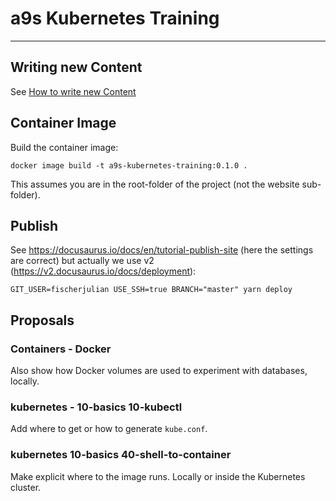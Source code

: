 # a9s Kubernetes Training

---

## Writing new Content

See [How to write new Content](website/README.md)

## Container Image

Build the container image:

    docker image build -t a9s-kubernetes-training:0.1.0 .

This assumes you are in the root-folder of the project (not the website sub-folder).

## Publish

See https://docusaurus.io/docs/en/tutorial-publish-site (here the settings are correct) but actually we use v2 (https://v2.docusaurus.io/docs/deployment):

    GIT_USER=fischerjulian USE_SSH=true BRANCH="master" yarn deploy

## Proposals

### Containers - Docker

Also show how Docker volumes are used to experiment with databases, locally.

### kubernetes - 10-basics 10-kubectl

Add where to get or how to generate `kube.conf`.

### kubernetes 10-basics 40-shell-to-container

Make explicit where to the image runs. Locally or inside the Kubernetes cluster.
